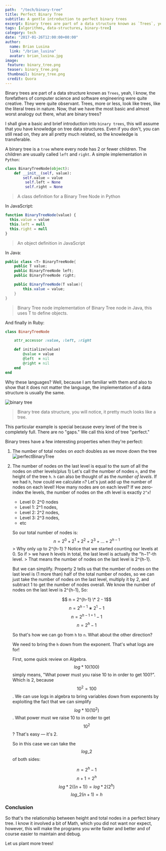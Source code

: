 ```yaml
---
path:  "/tech/binary-tree"
title: Perfect Binary Tree
subtitle: A gentle introduction to perfect binary trees
excerpt: Binary trees are part of a data structure known as `Trees`, yeah, I know, the forefathers of computer science and software engineering were quite creative. They were quite observant. Trees, more or less, look like trees, like the literal trees in nature. Now, that we have the most basic and almost worst analogy out there, what are binary trees?
tags: [algorithms, data-structures, binary-tree]
category: tech
date: "2017-01-26T12:00:00+00:00"
author:
  name: Brian Lusina
  link: "/brian_lusina"
  avatar: brian_lusina.jpg
image:
 feature: binary_tree.png
 teaser: binary_tree.png
 thumbnail: binary_tree.png
 credit: Quora
---
```


Binary trees are part of a data structure known as `Trees`, yeah, I know, the forefathers of computer science and software engineering were quite creative. They were quite observant. Trees, more or less, look like trees, like the literal trees in nature. Now, that we have the most basic and almost worst analogy out there, what are binary trees?

I shall give a basic and brief introduction into `binary trees`, this will assume that you have knowledge on tree data structures. Even if you don't, you can still read on, they are all pretty much related, so the knowledge is transferable.

A binary tree is a `tree` where every node has 2 or fewer children. The children are usually called `left` and `right`.
A simple implementation in `Python`:

```python
class BinaryTreeNode(object):
	def __init__(self, value):
    	self.value = value
         self.left = None
         self.right = None
```

> A class definition for a Binary Tree Node in Python

In JavaScript:

```javascript
function BinaryTreeNode(value) {
  this.value = value
  this.left = null
  this.right = null
}
```

> An object definition in JavaScript

In Java:

```java
public class <T> BinaryTreeNode{
	public T value;
    public BinaryTreeNode left;
    public BinaryTreeNode right;

    public BinaryTreeNode(T value){
    	this.value = value;
    }
}
```

> Binary Tree node implementation of Binary Tree node in Java, this uses T to define objects.

And finally in Ruby:

```ruby
class BinaryTreeNode

    attr_accessor :value, :left, :right

    def initialize(value)
        @value = value
        @left  = nil
        @right = nil
    end
end
```

Why these languages? Well, because I am familiar with them and also to show that it does not matter the language, the implementation of a data structure is usually the same.

![binary tree](https://www.interviewcake.com/images/svgs/binary_tree__depth_5.svg?bust=138)

> Binary tree data structure, you will notice, it pretty much looks like a tree.

This particular example is special because every level of the tree is completely full. There are no "gaps." We call this kind of tree "perfect."

Binary trees have a few interesting properties when they're perfect:

1.  The number of total nodes on _each_ doubles as we move down the tree
    ![perfectBinaryTree](https://www.interviewcake.com/images/svgs/binary_tree__depth_5_with_number_of_nodes_labelled.svg?bust=138)

2.  The number of nodes on the last level is equal to the sum of all the nodes on other levels(plus 1)
    Let's call the number of nodes `n`, and the height of the tree `h`. `h` can also be thought of as the _number of levels_. If we had `h`, how could we calculate `n`?
    Let's just add up the number of nodes on each level! How many nodes are on each level?
    If we zero-index the levels, the number of nodes on the `x`th level is exactly `2^x`!

    - Level 0: 2^0 nodes
    - Level 1: 2^1 nodes,
    - Level 2: 2^2 nodes,
    - Level 3: 2^3 nodes,
    - etc

    So our total number of nodes is:
    $$n= 2^0 + 2^1 +2^2 +2^3 +...+2^{h−1}$$ > Why only up to 2^{h-1} ? Notice that we started counting our levels at 0. So if > we have h levels in total, the last level is actually the "h−1"-th level. > That means the number of nodes on the last level is 2^{h-1}.

    But we can simplify. Property 2 tells us that the number of nodes on the last level is (1 more than) half of the total number of nodes, so we can just take the number of nodes on the last level, multiply it by 2, and subtract 1 to get the number of nodes overall.
    We know the number of nodes on the last level is 2^{h-1}, So:

    $$ n = 2^{h-1} \* 2 - 1$$
    $$n = 2^{h−1}∗2^{1}−1$$
    $$n = 2^{h-1+1}- 1$$
    $$n = 2^{h} - 1$$

    So that's how we can go from `h` to `n`. What about the other direction?

    We need to bring the `h` down from the exponent. That's what logs are for!

    First, some quick review on Algebra. $$log*{10}(100)$$ simply means, "What power must you raise 10 to in order to get 100?". Which is 2, because $$10^2 = 100$$.
    We can use logs in algebra to bring variables down from exponents by exploiting the fact that we can simplify $$log*{10}(10^2)$$. What power must we raise 10 to in order to get $$10^2$$?
    That's easy — it's 2.

    So in this case we can take the $$log\_{2}$$ of both sides:

    $$n = 2^{h} - 1$$
    $$n + 1 = 2^{h}$$
    $$log*{2}{((n+1))} = log*{2}{(2^{h})}$$
    $$log\_{2}{(n+1)} = h$$

### Conclusion

So that's the relationship between height and total nodes in a perfect binary tree.
I know it involved a bit of Math, which you did not want nor expect, however, this will make the programs you write faster and better and of course easier to maintain and debug.

Let us plant more trees!
